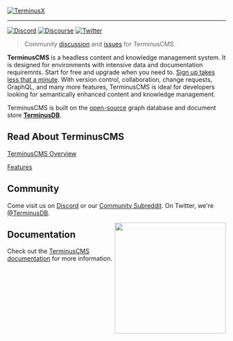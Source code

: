 [![TerminusX](https://assets.terminusdb.com/readmes/terminusx/terminuscms-github-header.png)][dashboard]

---

[![Discord](https://img.shields.io/discord/689805612053168129?label=Discord&logo=Discord&style=plastic)](https://discord.gg/yTJKAma)
[![Discourse](https://img.shields.io/reddit/subreddit-subscribers/TerminusDB?style=social)](https://www.reddit.com/r/TerminusDB/)
[![Twitter](https://img.shields.io/twitter/follow/terminusdb?color=skyblue&label=Follow%20on%20Twitter&logo=twitter&style=flat)](https://twitter.com/TerminusDB)

> Community [discussion][discussions] and [issues][issues] for TerminusCMS.

[discussions]: https://github.com/terminusdb/terminuscms/discussions
[issues]: https://github.com/terminusdb/terminuscms/issues

**TerminusCMS** is a headless content and knowledge management system. It is designed for environments with intensive data and documentation requiremnts. Start for free and upgrade when you need to. [Sign up takes less that a minute][dashboard]. With version control, collaboration, change requests, GraphQL, and many more features, TerminusCMS is ideal for developers looking for semantically enhanced content and knowledge management.

TerminusCMS is built on the [open-source][terminusdb-repo] graph database and
document store [**TerminusDB**][terminusdb].

## Read About TerminusCMS
[TerminusCMS Overview](https://terminusdb.com/terminuscms/)

[Features](https://terminusdb.com/features/)

[terminusdb]: https://terminusdb.com/
[terminusdb-repo]: https://github.com/terminusdb/terminusdb

## Community

Come visit us on [Discord][discord] or our [Community Subreddit][Community Subreddit]. On Twitter, we're
[@TerminusDB][twitter].

<img align="right" src="https://assets.terminusdb.com/images/TerminusDB%20color%20mascot.png" width="256px"/>

[Discord]: https://discord.gg/yTJKAma
[Community Subreddit]: https://www.reddit.com/r/TerminusDB/
[twitter]: https://twitter.com/TerminusDB
[dashboard]: https://dashboard.terminusdb.com

## Documentation

Check out the [TerminusCMS documentation][documentation] for more information.

[documentation]: https://terminusdb.com/docs/
